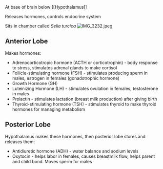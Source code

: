 At base of brain below [[Hypothalamus]]

Releases hormones, controls endocrine system

Sits in chamber called *Sella turcica*
![IMG_3232.jpeg](img_3232.jpeg)

## Anterior Lobe

Makes hormones:

* Adrenocorticotropic hormone (ACTH or corticotrophin) - body response to stress, stimulates adrenal glands to make cortisol
* Follicle-stimulating hormone (FSH) - stimulates producing sperm in males, estrogen in females (gonadotrophic hormone)
* Growth Hormone (GH)
* Luteinizing Hormone (LH) - stimulates ovulation in females, testosterone in males
* Prolactin - stimulates lactation (breast milk production) after giving birth
* Thyroid-stimulating hormone (TSH) - stimulates thyroid to make thyroid hormones for managing metabolism

## Posterior Lobe

Hypothalamus makes these hormones, then posterior lobe stores and releases them:

* Antidiuretic hormone (ADH) - water balance and sodium levels
* Oxytocin - helps labor in females, causes breastmilk flow, helps parent and child bond. Moves sperm for males
